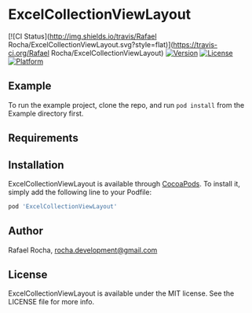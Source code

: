 # ExcelCollectionViewLayout

[![CI Status](http://img.shields.io/travis/Rafael Rocha/ExcelCollectionViewLayout.svg?style=flat)](https://travis-ci.org/Rafael Rocha/ExcelCollectionViewLayout)
[![Version](https://img.shields.io/cocoapods/v/ExcelCollectionViewLayout.svg?style=flat)](http://cocoapods.org/pods/ExcelCollectionViewLayout)
[![License](https://img.shields.io/cocoapods/l/ExcelCollectionViewLayout.svg?style=flat)](http://cocoapods.org/pods/ExcelCollectionViewLayout)
[![Platform](https://img.shields.io/cocoapods/p/ExcelCollectionViewLayout.svg?style=flat)](http://cocoapods.org/pods/ExcelCollectionViewLayout)

## Example

To run the example project, clone the repo, and run `pod install` from the Example directory first.

## Requirements

## Installation

ExcelCollectionViewLayout is available through [CocoaPods](http://cocoapods.org). To install
it, simply add the following line to your Podfile:

```ruby
pod 'ExcelCollectionViewLayout'
```

## Author

Rafael Rocha, rocha.development@gmail.com

## License

ExcelCollectionViewLayout is available under the MIT license. See the LICENSE file for more info.
